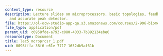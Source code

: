 ```yaml
---
content_type: resource
description: Lecture slides on microprocessors, basic topologies, feedback, stability,
  and accurate peak detector.
file: https://ol-ocw-studio-app-qa.s3.amazonaws.com/courses/2-996-biomedical-devices-design-laboratory-fall-2007/0093fffa38f6e61e77171652db9af61b_lec5_mcroprcsr_1.pdf
file_type: application/pdf
parent_uid: c6958fde-a793-c080-4033-7b892134ebe6
resourcetype: Document
title: lec5_mcroprcsr_1.pdf
uid: 0093fffa-38f6-e61e-7717-1652db9af61b
---
```

